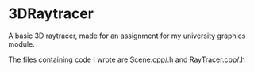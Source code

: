 # 3DRaytracer
A basic 3D raytracer, made for an assignment for my university graphics module.

The files containing code I wrote are Scene.cpp/.h and RayTracer.cpp/.h
